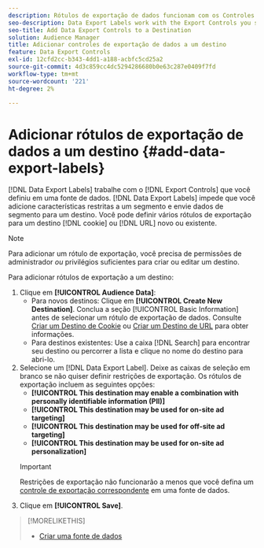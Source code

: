 ```yaml
---
description: Rótulos de exportação de dados funcionam com os Controles de exportação que você define em uma fonte de dados. Os rótulos de exportação de dados impedem que você adicione características restritas a um segmento e envie dados de segmento para um destino. É possível definir vários rótulos de exportação para um cookie novo ou existente ou um destino de URL.
seo-description: Data Export Labels work with the Export Controls you set on a data source. Data Export Labels prevent you from adding restricted traits to a segment and from sending segment data to a destination. You can set multiple export labels to a new or existing cookie or URL destination.
seo-title: Add Data Export Controls to a Destination
solution: Audience Manager
title: Adicionar controles de exportação de dados a um destino
feature: Data Export Controls
exl-id: 12cfd2cc-b343-4dd1-a188-acbfc5cd25a2
source-git-commit: 4d3c859cc4dc5294286680b0e63c287e0409f7fd
workflow-type: tm+mt
source-wordcount: '221'
ht-degree: 2%

---
```


# Adicionar rótulos de exportação de dados a um destino {#add-data-export-labels}

[!DNL Data Export Labels] trabalhe com o [!DNL Export Controls] que você definiu em uma fonte de dados. [!DNL Data Export Labels] impede que você adicione características restritas a um segmento e envie dados de segmento para um destino. Você pode definir vários rótulos de exportação para um destino [!DNL cookie] ou [!DNL URL] novo ou existente.

>[!NOTE]
>
>Para adicionar um rótulo de exportação, você precisa de permissões de administrador *ou* privilégios suficientes para criar ou editar um destino.

<!-- t_export_labels.xml -->

Para adicionar rótulos de exportação a um destino:

1. Clique em **[!UICONTROL Audience Data]**:
   * Para novos destinos: Clique em **[!UICONTROL Create New Destination]**. Conclua a seção [!UICONTROL Basic Information] antes de selecionar um rótulo de exportação de dados. Consulte [Criar um Destino de Cookie](../../features/destinations/create-cookie-destination.md) ou [Criar um Destino de URL](../../features/destinations/create-url-destination.md) para obter informações.
   * Para destinos existentes: Use a caixa [!DNL Search] para encontrar seu destino ou percorrer a lista e clique no nome do destino para abri-lo.
1. Selecione um [!DNL Data Export Label]. Deixe as caixas de seleção em branco se não quiser definir restrições de exportação. Os rótulos de exportação incluem as seguintes opções:
   * **[!UICONTROL This destination may enable a combination with personally identifiable information (PII)]**
   * **[!UICONTROL This destination may be used for on-site ad targeting]**
   * **[!UICONTROL This destination may be used for off-site ad targeting]**
   * **[!UICONTROL This destination may be used for on-site ad personalization]**
   >[!IMPORTANT]
   >
   >Restrições de exportação não funcionarão a menos que você defina um [controle de exportação correspondente](../../features/data-export-controls.md) em uma fonte de dados.
1. Clique em **[!UICONTROL Save]**.

>[!MORELIKETHIS]
>
>* [Criar uma fonte de dados](../../features/manage-datasources.md#create-data-source)
